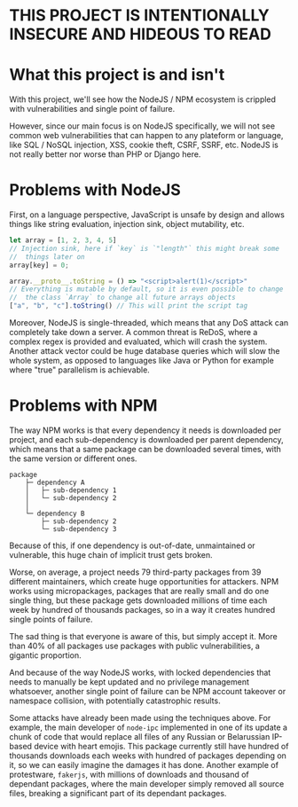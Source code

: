 # THIS PROJECT IS INTENTIONALLY INSECURE AND HIDEOUS TO READ

# What this project is and isn't

With this project, we'll see how the NodeJS / NPM ecosystem is crippled
with vulnerabilities and single point of failure.

However, since our main focus is on NodeJS specifically, we will not see
common web vulnerabilities that can happen to any plateform or language,
like SQL / NoSQL injection, XSS, cookie theft, CSRF, SSRF, etc. NodeJS
is not really better nor worse than PHP or Django here.

# Problems with NodeJS

First, on a language perspective, JavaScript is unsafe by design and
allows things like string evaluation, injection sink, object mutability,
etc.

```js
let array = [1, 2, 3, 4, 5]
// Injection sink, here if `key` is `"length"` this might break some
//  things later on
array[key] = 0;

array.__proto__.toString = () => "<script>alert(1)</script>"
// Everything is mutable by default, so it is even possible to change
//  the class `Array` to change all future arrays objects
["a", "b", "c"].toString() // This will print the script tag
```

Moreover, NodeJS is single-threaded, which means that any DoS attack can
completely take down a server. A common threat is ReDoS, where a complex
regex is provided and evaluated, which will crash the system. Another
attack vector could be huge database queries which will slow the whole
system, as opposed to languages like Java or Python for example where
"true" parallelism is achievable.

# Problems with NPM

The way NPM works is that every dependency it needs is downloaded per
project, and each sub-dependency is downloaded per parent dependency,
which means that a same package can be downloaded several times, with
the same version or different ones.

```
package
    ├─ dependency A
    │   ├─ sub-dependency 1
    │   └─ sub-dependency 2
    │
    └─ dependency B
        ├─ sub-dependency 2
        └─ sub-dependency 3
```

Because of this, if one dependency is out-of-date, unmaintained or
vulnerable, this huge chain of implicit trust gets broken.

Worse, on average, a project needs 79 third-party packages from 39
different maintainers, which create huge opportunities for attackers.
NPM works using micropackages, packages that are really small and do one
single thing, but these package gets downloaded millions of time each
week by hundred of thousands packages, so in a way it creates hundred
single points of failure.

The sad thing is that everyone is aware of this, but simply accept it.
More than 40% of all packages use packages with public vulnerabilities,
a gigantic proportion.

And because of the way NodeJS works, with locked dependencies that needs
to manually be kept updated and no privilege management whatsoever,
another single point of failure can be NPM account takeover or namespace
collision, with potentially catastrophic results.

Some attacks have already been made using the techniques above. For
example, the main developer of `node-ipc` implemented in one of its
update a chunk of code that would replace all files of any Russian or
Belarussian IP-based device with heart emojis. This package currently
still have hundred of thousands downloads each weeks with hundred of
packages depending on it, so we can easily imagine the damages it has
done. Another example of protestware, `fakerjs`, with millions of
downloads and thousand of dependant packages, where the main developer
simply removed all source files, breaking a significant part of its
dependant packages.
